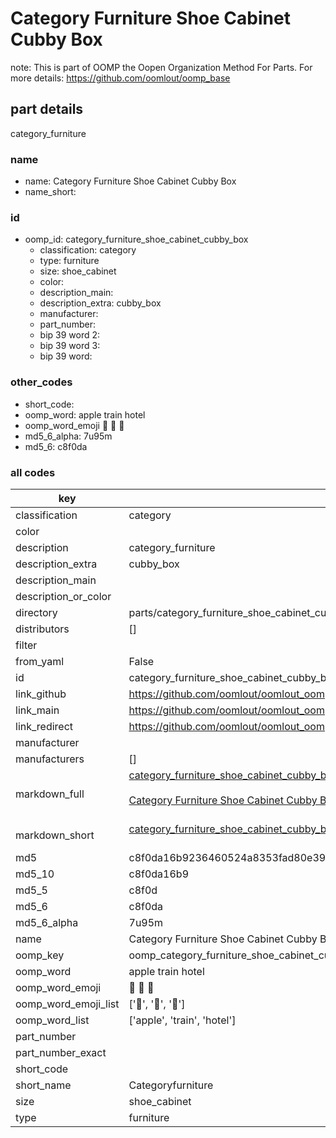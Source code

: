 # Category Furniture Shoe Cabinet Cubby Box  

note: This is part of OOMP the Oopen Organization Method For Parts. For more details: https://github.com/oomlout/oomp_base

##  part details
  



category_furniture



### name
* name: Category Furniture Shoe Cabinet Cubby Box
* name_short: 
### id
* oomp_id: category_furniture_shoe_cabinet_cubby_box
  * classification: category
  * type: furniture
  * size: shoe_cabinet
  * color: 
  * description_main: 
  * description_extra: cubby_box
  * manufacturer: 
  * part_number: 
  * bip 39 word 2: 
  * bip 39 word 3: 
  * bip 39 word: 

### other_codes
* short_code: 
* oomp_word: apple train hotel
* oomp_word_emoji :apple: :train: :hotel:
* md5_6_alpha: 7u95m
* md5_6: c8f0da









### all codes 
| key | value |  
| --- | --- |  
| classification | category |  
| color |  |  
| description | category_furniture |  
| description_extra | cubby_box |  
| description_main |  |  
| description_or_color |   |  
| directory | parts/category_furniture_shoe_cabinet_cubby_box |  
| distributors | [] |  
| filter |  |  
| from_yaml | False |  
| id | category_furniture_shoe_cabinet_cubby_box |  
| link_github | https://github.com/oomlout/oomlout_oomp_version_1_messy/tree/main/parts/category_furniture_shoe_cabinet_cubby_box |  
| link_main | https://github.com/oomlout/oomlout_oomp_version_1_messy/tree/main/parts/category_furniture_shoe_cabinet_cubby_box |  
| link_redirect | https://github.com/oomlout/oomlout_oomp_version_1_messy/tree/main/parts/category_furniture_shoe_cabinet_cubby_box |  
| manufacturer |  |  
| manufacturers | [] |  
| markdown_full | [category_furniture_shoe_cabinet_cubby_box](none)<br>[](none)<br>[Category Furniture Shoe Cabinet Cubby Box](none)<br><br> |  
| markdown_short | [category_furniture_shoe_cabinet_cubby_box](none)<br><br> |  
| md5 | c8f0da16b9236460524a8353fad80e39 |  
| md5_10 | c8f0da16b9 |  
| md5_5 | c8f0d |  
| md5_6 | c8f0da |  
| md5_6_alpha | 7u95m |  
| name | Category Furniture Shoe Cabinet Cubby Box |  
| oomp_key | oomp_category_furniture_shoe_cabinet_cubby_box |  
| oomp_word | apple train hotel |  
| oomp_word_emoji | :apple: :train: :hotel: |  
| oomp_word_emoji_list | [':apple:', ':train:', ':hotel:'] |  
| oomp_word_list | ['apple', 'train', 'hotel'] |  
| part_number |  |  
| part_number_exact |  |  
| short_code |  |  
| short_name | Categoryfurniture |  
| size | shoe_cabinet |  
| type | furniture |  
